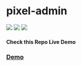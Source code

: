 # pixel-admin
<a href="https://wrappixel.com/templates/niceadmin/"><img src="https://wrappixel.com/wp-content/uploads/edd/2018/07/nice-admin-pro-wp-prev.jpg"/></a>
<a href="https://wrappixel.com/templates/elegant-admin/"><img src="https://wrappixel.com/wp-content/uploads/edd/2018/06/elgant-admin-wp-new-p.jpg"/></a>
<a href="https://wrappixel.com/templates/adminwrap/"><img src="https://wrappixel.com/wp-content/uploads/edd/2017/12/admin-wrap-prev-wrap.jpg"/></a>
<h4>Check this Repo Live Demo</h4>
<h3><a href="https://wrappixel.com/demos/admin-templates/pixeladmin/landingpage/">Demo</a></h3>
